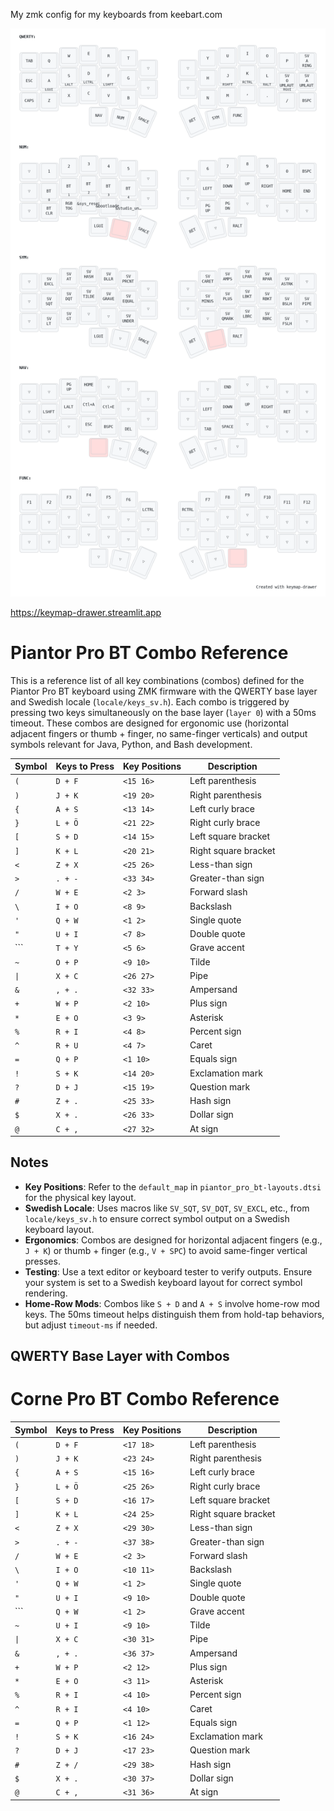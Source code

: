 My zmk config for my keyboards from keebart.com


![](my_keymap.png)


https://keymap-drawer.streamlit.app


# Piantor Pro BT Combo Reference

This is a reference list of all key combinations (combos) defined for the Piantor Pro BT keyboard using ZMK firmware with the QWERTY base layer and Swedish locale (`locale/keys_sv.h`). Each combo is triggered by pressing two keys simultaneously on the base layer (`layer 0`) with a 50ms timeout. These combos are designed for ergonomic use (horizontal adjacent fingers or thumb + finger, no same-finger verticals) and output symbols relevant for Java, Python, and Bash development.

| Symbol | Keys to Press | Key Positions | Description |
|--------|---------------|---------------|-------------|
| `(`    | `D + F`       | `<15 16>`     | Left parenthesis |
| `)`    | `J + K`       | `<19 20>`     | Right parenthesis |
| `{`    | `A + S`       | `<13 14>`     | Left curly brace |
| `}`    | `L + Ö`       | `<21 22>`     | Right curly brace |
| `[`    | `S + D`       | `<14 15>`     | Left square bracket |
| `]`    | `K + L`       | `<20 21>`     | Right square bracket |
| `<`    | `Z + X`       | `<25 26>`     | Less-than sign |
| `>`    | `. + -`       | `<33 34>`     | Greater-than sign |
| `/`    | `W + E`       | `<2 3>`       | Forward slash |
| `\`    | `I + O`       | `<8 9>`       | Backslash |
| `'`    | `Q + W`       | `<1 2>`       | Single quote |
| `"`    | `U + I`       | `<7 8>`       | Double quote |
| ```    | `T + Y`       | `<5 6>`       | Grave accent |
| `~`    | `O + P`       | `<9 10>`      | Tilde |
| `\|`   | `X + C`       | `<26 27>`     | Pipe |
| `&`    | `, + .`       | `<32 33>`     | Ampersand |
| `+`    | `W + P`       | `<2 10>`      | Plus sign |
| `*`    | `E + O`       | `<3 9>`       | Asterisk |
| `%`    | `R + I`       | `<4 8>`       | Percent sign |
| `^`    | `R + U`       | `<4 7>`       | Caret |
| `=`    | `Q + P`       | `<1 10>`      | Equals sign |
| `!`    | `S + K`       | `<14 20>`     | Exclamation mark |
| `?`    | `D + J`       | `<15 19>`     | Question mark |
| `#`    | `Z + .`       | `<25 33>`     | Hash sign |
| `$`    | `X + .`       | `<26 33>`     | Dollar sign |
| `@`    | `C + ,`       | `<27 32>`     | At sign |



## Notes
- **Key Positions**: Refer to the `default_map` in `piantor_pro_bt-layouts.dtsi` for the physical key layout.
- **Swedish Locale**: Uses macros like `SV_SQT`, `SV_DQT`, `SV_EXCL`, etc., from `locale/keys_sv.h` to ensure correct symbol output on a Swedish keyboard layout.
- **Ergonomics**: Combos are designed for horizontal adjacent fingers (e.g., `J + K`) or thumb + finger (e.g., `V + SPC`) to avoid same-finger vertical presses.
- **Testing**: Use a text editor or keyboard tester to verify outputs. Ensure your system is set to a Swedish keyboard layout for correct symbol rendering.
- **Home-Row Mods**: Combos like `S + D` and `A + S` involve home-row mod keys. The 50ms timeout helps distinguish them from hold-tap behaviors, but adjust `timeout-ms` if needed.

## QWERTY Base Layer with Combos

# Corne Pro BT Combo Reference

| Symbol | Keys to Press | Key Positions | Description |
|--------|---------------|---------------|-------------|
| `(`    | `D + F`       | `<17 18>`     | Left parenthesis |
| `)`    | `J + K`       | `<23 24>`     | Right parenthesis |
| `{`    | `A + S`       | `<15 16>`     | Left curly brace |
| `}`    | `L + Ö`       | `<25 26>`     | Right curly brace |
| `[`    | `S + D`       | `<16 17>`     | Left square bracket |
| `]`    | `K + L`       | `<24 25>`     | Right square bracket |
| `<`    | `Z + X`       | `<29 30>`     | Less-than sign |
| `>`    | `. + -`       | `<37 38>`     | Greater-than sign |
| `/`    | `W + E`       | `<2 3>`       | Forward slash |
| `\`    | `I + O`       | `<10 11>`     | Backslash |
| `'`    | `Q + W`       | `<1 2>`       | Single quote |
| `"`    | `U + I`       | `<9 10>`      | Double quote |
| ```    | `Q + W`       | `<1 2>`       | Grave accent |
| `~`    | `U + I`       | `<9 10>`      | Tilde |
| `\|`   | `X + C`       | `<30 31>`     | Pipe |
| `&`    | `, + .`       | `<36 37>`     | Ampersand |
| `+`    | `W + P`       | `<2 12>`      | Plus sign |
| `*`    | `E + O`       | `<3 11>`      | Asterisk |
| `%`    | `R + I`       | `<4 10>`      | Percent sign |
| `^`    | `R + I`       | `<4 10>`      | Caret |
| `=`    | `Q + P`       | `<1 12>`      | Equals sign |
| `!`    | `S + K`       | `<16 24>`     | Exclamation mark |
| `?`    | `D + J`       | `<17 23>`     | Question mark |
| `#`    | `Z + /`       | `<29 38>`     | Hash sign |
| `$`    | `X + .`       | `<30 37>`     | Dollar sign |
| `@`    | `C + ,`       | `<31 36>`     | At sign |